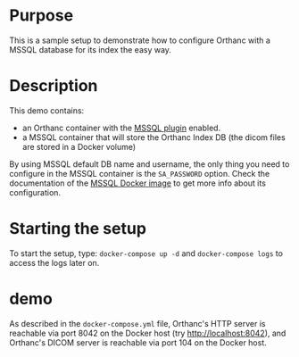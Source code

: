 # Purpose

This is a sample setup to demonstrate how to configure Orthanc with a
MSSQL database for its index the easy way.

# Description

This demo contains:

- an Orthanc container with the [MSSQL
  plugin](https://osimis.atlassian.net/wiki/spaces/OKB/pages/302743840/MSSQL+Index+plugin)
enabled.
- a MSSQL container that will store the Orthanc Index DB (the dicom
  files are stored in a Docker volume)

By using MSSQL default DB name and username, the only thing you need
to configure in the MSSQL container is the `SA_PASSWORD`
option.  Check the documentation of the [MSSQL Docker image](https://hub.docker.com/r/microsoft/mssql-server-linux/) to get more
info about its configuration.

# Starting the setup

To start the setup, type: `docker-compose up -d` and `docker-compose logs` to access the logs later on.

# demo

As described in the `docker-compose.yml` file, Orthanc's HTTP server is
reachable via port 8042 on the Docker host (try
[http://localhost:8042](http://localhost:8042)), and Orthanc's DICOM server is
reachable via port 104 on the Docker host.
